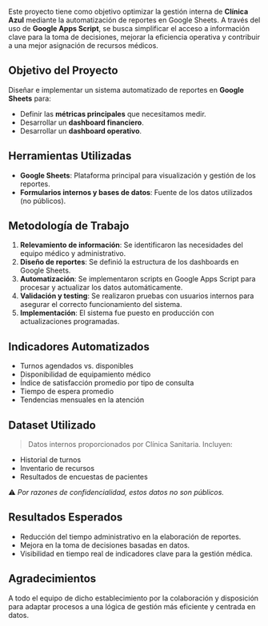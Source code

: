 Este proyecto tiene como objetivo optimizar la gestión interna de **Clínica Azul** mediante la automatización de reportes en Google Sheets. A través del uso de **Google Apps Script**, se busca simplificar el acceso a información clave para la toma de decisiones, mejorar la eficiencia operativa y contribuir a una mejor asignación de recursos médicos.

## Objetivo del Proyecto

Diseñar e implementar un sistema automatizado de reportes en **Google Sheets** para:

- Definir las **métricas principales** que necesitamos medir.
- Desarrollar un **dashboard financiero**.
- Desarrollar un **dashboard operativo**.

## Herramientas Utilizadas

- **Google Sheets**: Plataforma principal para visualización y gestión de los reportes.
- **Formularios internos y bases de datos**: Fuente de los datos utilizados (no públicos).

## Metodología de Trabajo

1. **Relevamiento de información**: Se identificaron las necesidades del equipo médico y administrativo.
2. **Diseño de reportes**: Se definió la estructura de los dashboards en Google Sheets.
3. **Automatización**: Se implementaron scripts en Google Apps Script para procesar y actualizar los datos automáticamente.
4. **Validación y testing**: Se realizaron pruebas con usuarios internos para asegurar el correcto funcionamiento del sistema.
5. **Implementación**: El sistema fue puesto en producción con actualizaciones programadas.

## Indicadores Automatizados

- Turnos agendados vs. disponibles
- Disponibilidad de equipamiento médico
- Índice de satisfacción promedio por tipo de consulta
- Tiempo de espera promedio
- Tendencias mensuales en la atención

## Dataset Utilizado

> Datos internos proporcionados por Clínica Sanitaria. Incluyen:
- Historial de turnos
- Inventario de recursos
- Resultados de encuestas de pacientes

⚠️ *Por razones de confidencialidad, estos datos no son públicos.*

## Resultados Esperados

- Reducción del tiempo administrativo en la elaboración de reportes.
- Mejora en la toma de decisiones basadas en datos.
- Visibilidad en tiempo real de indicadores clave para la gestión médica.

## Agradecimientos

A todo el equipo de dicho establecimiento por la colaboración y disposición para adaptar procesos a una lógica de gestión más eficiente y centrada en datos.
